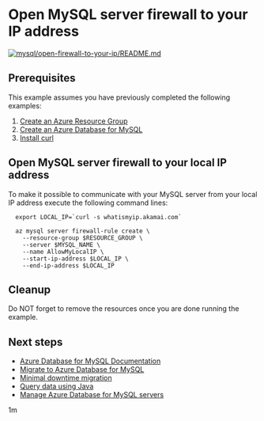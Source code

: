
# Open MySQL server firewall to your IP address

[![mysql/open-firewall-to-your-ip/README.md](https://github.com/Azure-Samples/java-on-azure-examples/actions/workflows/mysql_open-firewall-to-your-ip_README_md.yml/badge.svg)](https://github.com/Azure-Samples/java-on-azure-examples/actions/workflows/mysql_open-firewall-to-your-ip_README_md.yml)

## Prerequisites

This example assumes you have previously completed the following examples:

1. [Create an Azure Resource Group](../../group/create/README.md)
1. [Create an Azure Database for MySQL](../create/README.md)
1. [Install curl](https://curl.haxx.se/download.html)

<!-- workflow.cron(0 1 * * 2) -->
<!-- workflow.include(../create/README.md) -->

## Open MySQL server firewall to your local IP address

To make it possible to communicate with your MySQL server from your local IP
address execute the following command lines:

```shell
  export LOCAL_IP=`curl -s whatismyip.akamai.com`

  az mysql server firewall-rule create \
    --resource-group $RESOURCE_GROUP \
    --server $MYSQL_NAME \
    --name AllowMyLocalIP \
    --start-ip-address $LOCAL_IP \
    --end-ip-address $LOCAL_IP
```

## Cleanup

Do NOT forget to remove the resources once you are done running the example.

<!-- workflow.directOnly()

  export RESULT=$(az mysql server firewall-rule show --resource-group $RESOURCE_GROUP --server $MYSQL_NAME --name AllowMyLocalIP --query name --output tsv)
  az group delete --name $RESOURCE_GROUP --yes || true
  if [[ "$RESULT" != AllowMyLocalIP ]]; then
    echo "MySQL firewall was NOT configured to allow access from " $LOCAL_IP
    exit 1
  fi

  -->

## Next steps

* [Azure Database for MySQL Documentation](https://docs.microsoft.com/en-us/azure/mysql/README.md)
* [Migrate to Azure Database for MySQL](https://datamigration.microsoft.com/scenario/mysql-to-azuremysql)
* [Minimal downtime migration](https://docs.microsoft.com/en-us/azure/mysql/howto-migrate-online)
* [Query data using Java](https://docs.microsoft.com/en-us/azure/mysql/connect-java)
* [Manage Azure Database for MySQL servers](https://docs.microsoft.com/cli/azure/mysql)

1m
